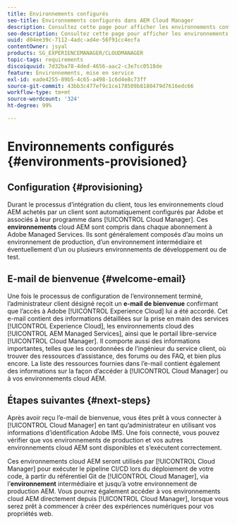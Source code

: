 ```yaml
---
title: Environnements configurés
seo-title: Environnements configurés dans AEM Cloud Manager
description: Consultez cette page pour afficher les environnements configurés dans Cloud Manager.
seo-description: Consultez cette page pour afficher les environnements configurés dans AEM Cloud Manager.
uuid: d04ee39c-7112-4adc-ad4e-56f91cc4ecfa
contentOwner: jsyal
products: SG_EXPERIENCEMANAGER/CLOUDMANAGER
topic-tags: requirements
discoiquuid: 7d32ba78-4ded-4656-aac2-c3e7cc0518de
feature: Environnements, mise en service
exl-id: eade4255-89b5-4c65-a498-1c6d4e8c73ff
source-git-commit: 43bb3c477ef9c1ce178509b8180479d7616edc66
workflow-type: tm+mt
source-wordcount: '324'
ht-degree: 99%

---
```


# Environnements configurés {#environments-provisioned}

## Configuration {#provisioning}

Durant le processus d’intégration du client, tous les environnements cloud AEM achetés par un client sont automatiquement configurés par Adobe et associés à leur programme dans [!UICONTROL Cloud Manager]. Ces **environnements** cloud AEM sont compris dans chaque abonnement à Adobe Managed Services. Ils sont généralement composés d’au moins un environnement de production, d’un environnement intermédiaire et éventuellement d’un ou plusieurs environnements de développement ou de test.

## E-mail de bienvenue {#welcome-email}

Une fois le processus de configuration de l’environnement terminé, l’administrateur client désigné reçoit un **e-mail de bienvenue** confirmant que l’accès à Adobe [!UICONTROL Experience Cloud] lui a été accordé. Cet e-mail contient des informations détaillées sur la prise en main des services [!UICONTROL Experience Cloud], les environnements cloud des [!UICONTROL AEM Managed Services], ainsi que le portail libre-service [!UICONTROL Cloud Manager]. Il comporte aussi des informations importantes, telles que les coordonnées de l’ingénieur du service client, où trouver des ressources d’assistance, des forums ou des FAQ, et bien plus encore. La liste des ressources fournies dans l’e-mail contient également des informations sur la façon d’accéder à [!UICONTROL Cloud Manager] ou à vos environnements cloud AEM.

## Étapes suivantes {#next-steps}

Après avoir reçu l’e-mail de bienvenue, vous êtes prêt à vous connecter à [!UICONTROL Cloud Manager] en tant qu’administrateur en utilisant vos informations d’identification Adobe IMS. Une fois connecté, vous pouvez vérifier que vos environnements de production et vos autres environnements cloud AEM sont disponibles et s’exécutent correctement.

Ces environnements cloud AEM seront utilisés par [!UICONTROL Cloud Manager] pour exécuter le pipeline CI/CD lors du déploiement de votre code, à partir du référentiel Git de [!UICONTROL Cloud Manager], via l’**environnement** intermédiaire et jusqu’à votre environnement de production AEM. Vous pourrez également accéder à vos environnements cloud AEM directement depuis [!UICONTROL Cloud Manager], lorsque vous serez prêt à commencer à créer des expériences numériques pour vos propriétés web.
